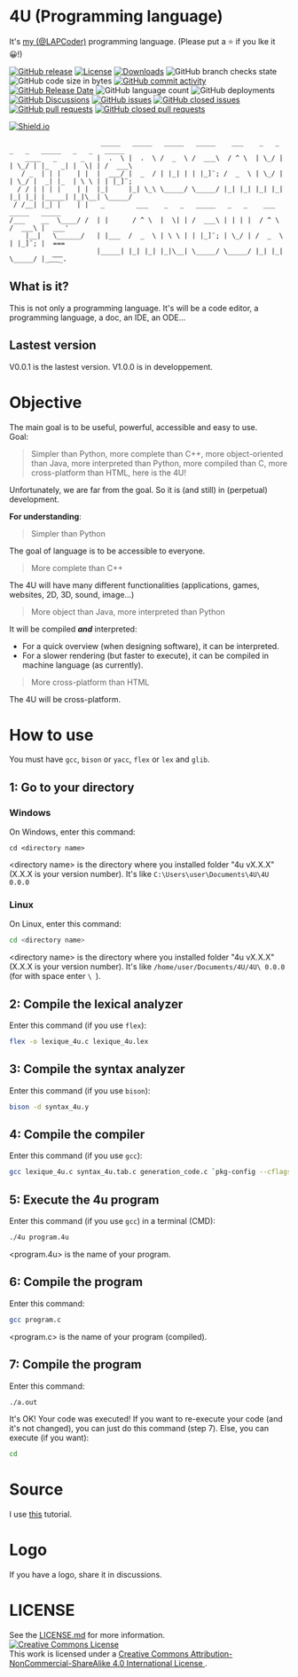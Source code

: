 # 4U (Programming language)

It's [my (@LAPCoder)](https://github.com/LAPCoder) programming language.
(Please put a ⭐ if you lke it 😀!)

[![GitHub release](https://img.shields.io/github/v/release/LAPCoder/4U-Programming-Language?include_prereleases)](https://github.com/LAPCoder/4U-Programming-language/releases)
[![License](https://img.shields.io/badge/license-CC--BY--NC--SA-green)](https://github.com/LAPCoder/4U-Programming-language/blob/main/LICENSE.md)
[![Downloads](https://img.shields.io/github/downloads/LAPCoder/4U-Programming-language/total)](https://github.com/LAPCoder/4U-Programming-language/tags)
![GitHub branch checks state](https://img.shields.io/github/checks-status/LAPCoder/4U-Programming-Language/main)
![GitHub code size in bytes](https://img.shields.io/github/languages/code-size/LAPCoder/4U-Programming-Language)
[![GitHub commit activity](https://img.shields.io/github/commit-activity/y/LAPCoder/4U-Programming-Language)](https://github.com/LAPCoder/4U-Programming-language/graphs/commit-activity)
[![GitHub Release Date](https://img.shields.io/github/release-date-pre/LAPCoder/4U-Programming-Language)](https://github.com/LAPCoder/4U-Programming-language/releases)
![GitHub language count](https://img.shields.io/github/languages/count/LAPCoder/4U-Programming-Language)
![GitHub deployments](https://img.shields.io/github/deployments/LAPCoder/4U-Programming-Language/github-pages)
[![GitHub Discussions](https://img.shields.io/github/discussions/LAPCoder/4U-Programming-Language)](https://github.com/LAPCoder/4U-Programming-language/discussions)
[![GitHub issues](https://img.shields.io/github/issues/LAPCoder/4U-Programming-Language?color=yellow)](https://github.com/LAPCoder/4U-Programming-language/issues?q=is%3Aissue+is%3Aopen)
[![GitHub closed issues](https://img.shields.io/github/issues-closed/LAPCoder/4U-Programming-Language?color=yellow)](https://github.com/LAPCoder/4U-Programming-language/issues?q=is%3Aissue+is%3Aclosed)
[![GitHub pull requests](https://img.shields.io/github/issues-pr/LAPCoder/4U-Programming-Language?color=yellow)](https://github.com/LAPCoder/4U-Programming-language/pulls?q=is%3Apr+is%3Aopen)
[![GitHub closed pull requests](https://img.shields.io/github/issues-pr-closed/LAPCoder/4U-Programming-Language?color=yellow)](https://github.com/LAPCoder/4U-Programming-language/pulls?q=is%3Apr+is%3Aclosed)

[![Shield.io](https://img.shields.io/badge/Make%20with-https%3A%2F%2Fshields.io%2F-informational)](https://shields.io)

```
                       _____   _____   _____   _____    ___    _   _   _   _   _____   _   _   _____ 
    ____   _      _   |  .  \ |  .  \ /  _  \ /  ___\  / ^ \  | \_/ | | \_/ | |_   _| |  \| | /  ___\
   / _  | | |    | |  |  ___/ |  _  / | |_| | | |_]¨; /  _  \ | \_/ | | \_/ |  _| |_  | \ \ | | |_]¨;
  / / | | | |    | |  |_|     |_| \_\ \_____/ \_____/ |_| |_| |_| |_| |_| |_| |_____| |_|\__| \_____/
 / /__| |_| |    | |   _        ___    _   _   _____   _   _    ___    _____   _____ 
/___    __  \____/ /  | |      / ^ \  |  \| | /  ___\ | | | |  / ^ \  /  ___\ |  ___'
    |__|   \______/   | |___  /  _  \ | \ \ | | |_]¨; | \_/ | /  _  \ | |_]¨; |  ===
                      |_____| |_| |_| |_|\__| \_____/ \_____/ |_| |_| \_____/ |__͞_͞_͞_.
```

## What is it?

This is not only a programming language. It's will be a code editor, a programming language, a doc, an IDE, an ODE...

## Lastest version

V0.0.1 is the lastest version.
V1.0.0 is in developpement.

# Objective

The main goal is to be useful, powerful, accessible and easy to use. <br />
Goal:
> Simpler than Python, more complete than C++, more object-oriented than Java, more interpreted than Python, more compiled than C, more cross-platform than HTML, here is the 4U!

Unfortunately, we are far from the goal.
So it is (and still) in (perpetual) development.

**For understanding**:

> Simpler than Python

The goal of language is to be accessible to everyone.

> More complete than C++

The 4U will have many different functionalities (applications, games, websites, 2D, 3D, sound, image...)

> More object than Java, more interpreted than Python

It will be compiled ***and*** interpreted:
- For a quick overview (when designing software), it can be interpreted.
- For a slower rendering (but faster to execute), it can be compiled in machine language (as currently).

> More cross-platform than HTML

The 4U will be cross-platform.

<!-- TODO : Mettre # Keywords -->

<!-- 
# How to install
Met le ici
-->
# How to use

You must have `gcc`, `bison` or `yacc`, `flex` or `lex` and `glib`.
<!-- If you want not modify, you must have `gcc`, and go to step 1, 5, 6 and 7.
If you want execute example-program, just go to step 1 and 7. -->

## 1: Go to your directory

### Windows

On Windows, enter this command:
```batch
cd <directory name>
```
\<directory name\> is the directory where you installed folder "4u vX.X.X" (X.X.X is your version number).
It's like `C:\Users\user\Documents\4U\4U 0.0.0`

### Linux

On Linux, enter this command:
```bash
cd <directory name>
```
\<directory name\> is the directory where you installed folder "4u vX.X.X" (X.X.X is your version number).
It's like `/home/user/Documents/4U/4U\ 0.0.0` (for with space enter `\ `).

## 2: Compile the lexical analyzer
  
Enter this command (if you use `flex`):
```bash
flex -o lexique_4u.c lexique_4u.lex
```
## 3: Compile the syntax analyzer
  
Enter this command (if you use `bison`):
```bash
bison -d syntax_4u.y
```

## 4: Compile the compiler
  
Enter this command (if you use `gcc`):
```bash
gcc lexique_4u.c syntax_4u.tab.c generation_code.c `pkg-config --cflags --libs glib-2.0` -o 4u
```

## 5: Execute the 4u program

Enter this command (if you use `gcc`) in a terminal (CMD):
```bash
./4u program.4u
```
\<program.4u\> is the name of your program.

## 6: Compile the program

Enter this command:
```bash
gcc program.c
```
\<program.c\> is the name of your program (compiled).

## 7: Compile the program

Enter this command:
```bash
./a.out
```
It's OK! Your code was executed! If you want to re-execute your code (and it's not changed), you can just do this command (step 7).
Else, you can execute (if you want):
```bash
cd
```

# Source

I use [this](https://totodu.net/Compilation/Compilation) tutorial.

# Logo

If you have a logo, share it in discussions.

# LICENSE

See the [LICENSE.md](https://github.com/LAPCoder/4U-Programming-language/blob/main/LICENSE.md) for more information.<br />
<a rel="license" href="http://creativecommons.org/licenses/by-nc-sa/4.0/">
	<img alt="Creative Commons License" style="border-width:0" src="https://i.creativecommons.org/l/by-nc-sa/4.0/88x31.png" />
</a><br />
This work is licensed under a 
<a rel="license" href="http://creativecommons.org/licenses/by-nc-sa/4.0/">
	Creative Commons Attribution-NonCommercial-ShareAlike 4.0 International License
</a>.
